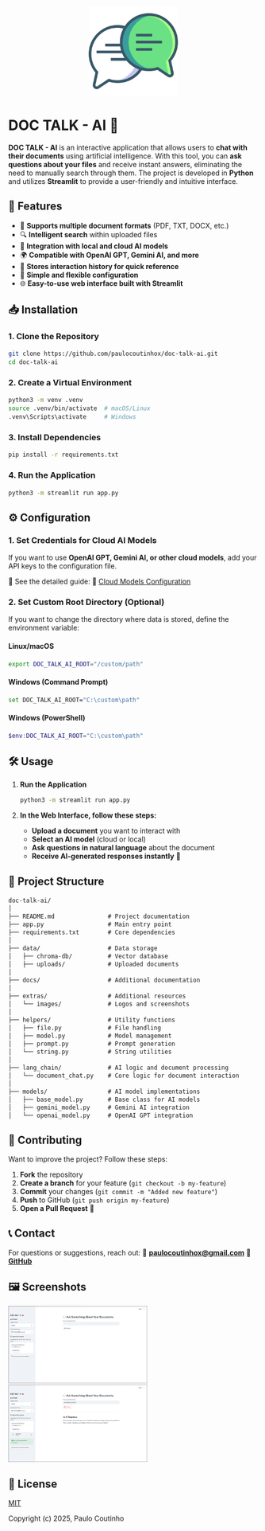 <p align="center">
    <a href="https://github.com/paulocoutinhox/doc-talk-ai" target="_blank" rel="noopener noreferrer">
        <img width="180" src="extras/images/logo.png" alt="Logo">
    </a>
</p>

# DOC TALK - AI 🧠

**DOC TALK - AI** is an interactive application that allows users to **chat with their documents** using artificial intelligence. With this tool, you can **ask questions about your files** and receive instant answers, eliminating the need to manually search through them. The project is developed in **Python** and utilizes **Streamlit** to provide a user-friendly and intuitive interface.

## 🚀 Features

- 📄 **Supports multiple document formats** (PDF, TXT, DOCX, etc.)
- 🔍 **Intelligent search** within uploaded files
- 🧠 **Integration with local and cloud AI models**
- 🌍 **Compatible with OpenAI GPT, Gemini AI, and more**
- 💾 **Stores interaction history for quick reference**
- 🔧 **Simple and flexible configuration**
- 🌐 **Easy-to-use web interface built with Streamlit**

## 📥 Installation

### **1. Clone the Repository**
```sh
git clone https://github.com/paulocoutinhox/doc-talk-ai.git
cd doc-talk-ai
```

### **2. Create a Virtual Environment**
```sh
python3 -m venv .venv
source .venv/bin/activate  # macOS/Linux
.venv\Scripts\activate     # Windows
```

### **3. Install Dependencies**
```sh
pip install -r requirements.txt
```

### **4. Run the Application**
```sh
python3 -m streamlit run app.py
```

## ⚙️ Configuration

### **1. Set Credentials for Cloud AI Models**
If you want to use **OpenAI GPT, Gemini AI, or other cloud models**, add your API keys to the configuration file.

📖 See the detailed guide:
📌 [Cloud Models Configuration](docs/CLOUD_MODELS.md)

### **2. Set Custom Root Directory (Optional)**
If you want to change the directory where data is stored, define the environment variable:

#### **Linux/macOS**
```sh
export DOC_TALK_AI_ROOT="/custom/path"
```

#### **Windows (Command Prompt)**
```sh
set DOC_TALK_AI_ROOT="C:\custom\path"
```

#### **Windows (PowerShell)**
```powershell
$env:DOC_TALK_AI_ROOT="C:\custom\path"
```

## 🛠️ Usage

1. **Run the Application**
   ```sh
   python3 -m streamlit run app.py
   ```

2. **In the Web Interface, follow these steps:**
   - **Upload a document** you want to interact with
   - **Select an AI model** (cloud or local)
   - **Ask questions in natural language** about the document
   - **Receive AI-generated responses instantly** 🎯

## 📂 Project Structure

```
doc-talk-ai/
│
├── README.md               # Project documentation
├── app.py                  # Main entry point
├── requirements.txt        # Core dependencies
│
├── data/                   # Data storage
│   ├── chroma-db/          # Vector database
│   ├── uploads/            # Uploaded documents
│
├── docs/                   # Additional documentation
│
├── extras/                 # Additional resources
│   └── images/             # Logos and screenshots
│
├── helpers/                # Utility functions
│   ├── file.py             # File handling
│   ├── model.py            # Model management
│   ├── prompt.py           # Prompt generation
│   └── string.py           # String utilities
│
├── lang_chain/             # AI logic and document processing
│   └── document_chat.py    # Core logic for document interaction
│
├── models/                 # AI model implementations
│   ├── base_model.py       # Base class for AI models
│   ├── gemini_model.py     # Gemini AI integration
│   └── openai_model.py     # OpenAI GPT integration
```

## 🤝 Contributing

Want to improve the project? Follow these steps:

1. **Fork** the repository
2. **Create a branch** for your feature (`git checkout -b my-feature`)
3. **Commit** your changes (`git commit -m "Added new feature"`)
4. **Push** to GitHub (`git push origin my-feature`)
5. **Open a Pull Request** 🚀

## 📞 Contact

For questions or suggestions, reach out:
💌 **paulocoutinhox@gmail.com**
🔗 **[GitHub](https://github.com/paulocoutinho)**

## 🖼️ Screenshots

<img width="280" src="https://github.com/paulocoutinhox/doc-talk-ai/blob/main/extras/images/screenshot.png?raw=true">

<img width="280" src="https://github.com/paulocoutinhox/doc-talk-ai/blob/main/extras/images/screenshot-2.png?raw=true">

## 📜 License

[MIT](http://opensource.org/licenses/MIT)

Copyright (c) 2025, Paulo Coutinho
